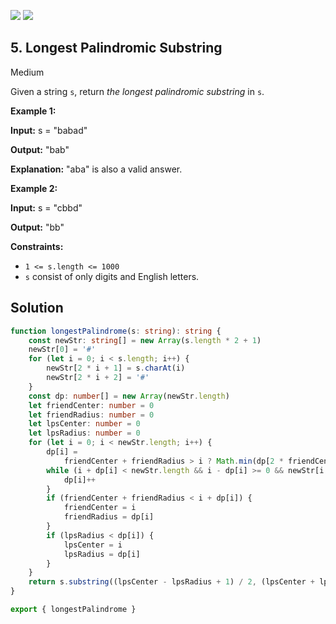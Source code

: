 [![](https://img.shields.io/github/stars/LeetCode-in-TypeScript/LeetCode-in-TypeScript?label=Stars&style=flat-square)](https://github.com/LeetCode-in-TypeScript/LeetCode-in-TypeScript)
[![](https://img.shields.io/github/forks/LeetCode-in-TypeScript/LeetCode-in-TypeScript?label=Fork%20me%20on%20GitHub%20&style=flat-square)](https://github.com/LeetCode-in-TypeScript/LeetCode-in-TypeScript/fork)

## 5\. Longest Palindromic Substring

Medium

Given a string `s`, return _the longest_ _palindromic_ _substring_ in `s`.

**Example 1:**

**Input:** s = "babad"

**Output:** "bab"

**Explanation:** "aba" is also a valid answer. 

**Example 2:**

**Input:** s = "cbbd"

**Output:** "bb" 

**Constraints:**

*   `1 <= s.length <= 1000`
*   `s` consist of only digits and English letters.

## Solution

```typescript
function longestPalindrome(s: string): string {
    const newStr: string[] = new Array(s.length * 2 + 1)
    newStr[0] = '#'
    for (let i = 0; i < s.length; i++) {
        newStr[2 * i + 1] = s.charAt(i)
        newStr[2 * i + 2] = '#'
    }
    const dp: number[] = new Array(newStr.length)
    let friendCenter: number = 0
    let friendRadius: number = 0
    let lpsCenter: number = 0
    let lpsRadius: number = 0
    for (let i = 0; i < newStr.length; i++) {
        dp[i] =
            friendCenter + friendRadius > i ? Math.min(dp[2 * friendCenter - i], friendCenter + friendRadius - i) : 1
        while (i + dp[i] < newStr.length && i - dp[i] >= 0 && newStr[i + dp[i]] === newStr[i - dp[i]]) {
            dp[i]++
        }
        if (friendCenter + friendRadius < i + dp[i]) {
            friendCenter = i
            friendRadius = dp[i]
        }
        if (lpsRadius < dp[i]) {
            lpsCenter = i
            lpsRadius = dp[i]
        }
    }
    return s.substring((lpsCenter - lpsRadius + 1) / 2, (lpsCenter + lpsRadius - 1) / 2)
}

export { longestPalindrome }
```